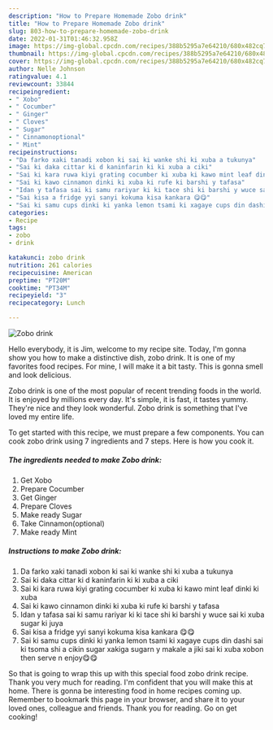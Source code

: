 ```yaml
---
description: "How to Prepare Homemade Zobo drink"
title: "How to Prepare Homemade Zobo drink"
slug: 803-how-to-prepare-homemade-zobo-drink
date: 2022-01-31T01:46:32.958Z
image: https://img-global.cpcdn.com/recipes/388b5295a7e64210/680x482cq70/zobo-drink-recipe-main-photo.jpg
thumbnail: https://img-global.cpcdn.com/recipes/388b5295a7e64210/680x482cq70/zobo-drink-recipe-main-photo.jpg
cover: https://img-global.cpcdn.com/recipes/388b5295a7e64210/680x482cq70/zobo-drink-recipe-main-photo.jpg
author: Nelle Johnson
ratingvalue: 4.1
reviewcount: 33844
recipeingredient:
- " Xobo"
- " Cocumber"
- " Ginger"
- " Cloves"
- " Sugar"
- " Cinnamonoptional"
- " Mint"
recipeinstructions:
- "Da farko xaki tanadi xobon ki sai ki wanke shi ki xuba a tukunya"
- "Sai ki daka cittar ki d kaninfarin ki ki xuba a ciki"
- "Sai ki kara ruwa kiyi grating cocumber ki xuba ki kawo mint leaf dinki ki xuba"
- "Sai ki kawo cinnamon dinki ki xuba ki rufe ki barshi y tafasa"
- "Idan y tafasa sai ki samu rariyar ki ki tace shi ki barshi y wuce sai ki xuba sugar ki juya"
- "Sai kisa a fridge yyi sanyi kokuma kisa kankara 😋😋"
- "Sai ki samu cups dinki ki yanka lemon tsami ki xagaye cups din dashi sai ki tsoma shi a cikin sugar xakiga sugarn y makale a jiki sai ki xuba xobon then serve n enjoy😋😋"
categories:
- Recipe
tags:
- zobo
- drink

katakunci: zobo drink 
nutrition: 261 calories
recipecuisine: American
preptime: "PT20M"
cooktime: "PT34M"
recipeyield: "3"
recipecategory: Lunch

---
```



![Zobo drink](https://img-global.cpcdn.com/recipes/388b5295a7e64210/680x482cq70/zobo-drink-recipe-main-photo.jpg)

Hello everybody, it is Jim, welcome to my recipe site. Today, I'm gonna show you how to make a distinctive dish, zobo drink. It is one of my favorites food recipes. For mine, I will make it a bit tasty. This is gonna smell and look delicious.

Zobo drink is one of the most popular of recent trending foods in the world. It is enjoyed by millions every day. It's simple, it is fast, it tastes yummy. They're nice and they look wonderful. Zobo drink is something that I've loved my entire life.




To get started with this recipe, we must prepare a few components. You can cook zobo drink using 7 ingredients and 7 steps. Here is how you cook it.

<!--inarticleads1-->

##### The ingredients needed to make Zobo drink:

1. Get  Xobo
1. Prepare  Cocumber
1. Get  Ginger
1. Prepare  Cloves
1. Make ready  Sugar
1. Take  Cinnamon(optional)
1. Make ready  Mint




<!--inarticleads2-->

##### Instructions to make Zobo drink:

1. Da farko xaki tanadi xobon ki sai ki wanke shi ki xuba a tukunya
1. Sai ki daka cittar ki d kaninfarin ki ki xuba a ciki
1. Sai ki kara ruwa kiyi grating cocumber ki xuba ki kawo mint leaf dinki ki xuba
1. Sai ki kawo cinnamon dinki ki xuba ki rufe ki barshi y tafasa
1. Idan y tafasa sai ki samu rariyar ki ki tace shi ki barshi y wuce sai ki xuba sugar ki juya
1. Sai kisa a fridge yyi sanyi kokuma kisa kankara 😋😋
1. Sai ki samu cups dinki ki yanka lemon tsami ki xagaye cups din dashi sai ki tsoma shi a cikin sugar xakiga sugarn y makale a jiki sai ki xuba xobon then serve n enjoy😋😋




So that is going to wrap this up with this special food zobo drink recipe. Thank you very much for reading. I'm confident that you will make this at home. There is gonna be interesting food in home recipes coming up. Remember to bookmark this page in your browser, and share it to your loved ones, colleague and friends. Thank you for reading. Go on get cooking!
